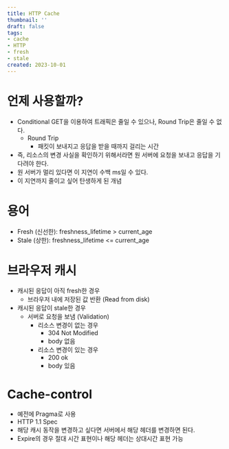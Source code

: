 ```yaml
---
title: HTTP Cache
thumbnail: ''
draft: false
tags:
- cache
- HTTP
- fresh
- stale
created: 2023-10-01
---
```


# 언제 사용할까?

* Conditional GET을 이용하여 트래픽은 줄일 수 있으나, Round Trip은 줄일 수 없다.
  * Round Trip
    * 패킷이 보내지고 응답을 받을 때까지 걸리는 시간
* 즉, 리소스의 변경 사실을 확인하기 위해서라면 원 서버에 요청을 보내고 응답을 기다려야 한다.
* 원 서버가 멀리 있다면 이 지연이 수백 ms일 수 있다.
* 이 지연까지 줄이고 싶어 탄생하게 된 개념

# 용어

* Fresh (신선한): freshness_lifetime > current_age
* Stale (상한): freshness_lifetime \<= current_age

# 브라우저 캐시

* 캐시된 응답이 아직 fresh한 경우
  * 브라우저 내에 저장된 값 반환 (Read from disk)
* 캐시된 응답이 stale한 경우
  * 서버로 요청을 보냄 (Validation)
    * 리소스 변경이 없는 경우
      * 304 Not Modified
      * body 없음
    * 리소스 변경이 있는 경우
      * 200 ok
      * body 있음

# Cache-control

* 예전에 Pragma로 사용
* HTTP 1.1 Spec
* 해당 캐시 동작을 변경하고 싶다면 서버에서 해당 헤더를 변경하면 된다.
* Expire의 경우 절대 시간 표현이나 해당 헤더는 상대시간 표현 가능
